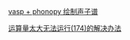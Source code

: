 

[vasp + phonopy 绘制声子谱](https://zhuanlan.zhihu.com/p/481680637)


[运算量太大无法运行(174)的解决办法](https://blog.csdn.net/lwl_666/article/details/82699759)